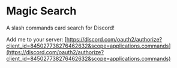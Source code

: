 # Magic Search

A slash commands card search for Discord!

Add me to your server: [https://discord.com/oauth2/authorize?client_id=845027738276462632&scope=applications.commands](https://discord.com/oauth2/authorize?client_id=845027738276462632&scope=applications.commands)
